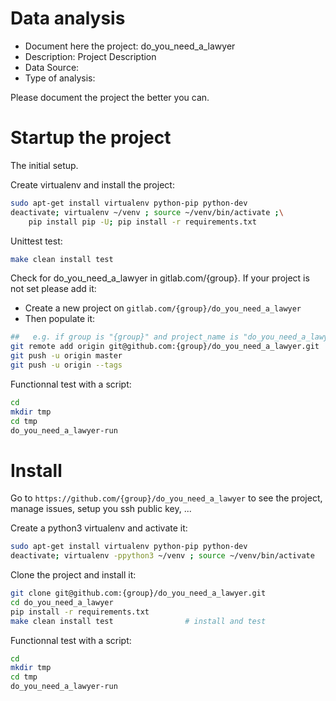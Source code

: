 # Data analysis
- Document here the project: do_you_need_a_lawyer
- Description: Project Description
- Data Source:
- Type of analysis:

Please document the project the better you can.

# Startup the project

The initial setup.

Create virtualenv and install the project:
```bash
sudo apt-get install virtualenv python-pip python-dev
deactivate; virtualenv ~/venv ; source ~/venv/bin/activate ;\
    pip install pip -U; pip install -r requirements.txt
```

Unittest test:
```bash
make clean install test
```

Check for do_you_need_a_lawyer in gitlab.com/{group}.
If your project is not set please add it:

- Create a new project on `gitlab.com/{group}/do_you_need_a_lawyer`
- Then populate it:

```bash
##   e.g. if group is "{group}" and project_name is "do_you_need_a_lawyer"
git remote add origin git@github.com:{group}/do_you_need_a_lawyer.git
git push -u origin master
git push -u origin --tags
```

Functionnal test with a script:

```bash
cd
mkdir tmp
cd tmp
do_you_need_a_lawyer-run
```

# Install

Go to `https://github.com/{group}/do_you_need_a_lawyer` to see the project, manage issues,
setup you ssh public key, ...

Create a python3 virtualenv and activate it:

```bash
sudo apt-get install virtualenv python-pip python-dev
deactivate; virtualenv -ppython3 ~/venv ; source ~/venv/bin/activate
```

Clone the project and install it:

```bash
git clone git@github.com:{group}/do_you_need_a_lawyer.git
cd do_you_need_a_lawyer
pip install -r requirements.txt
make clean install test                # install and test
```
Functionnal test with a script:

```bash
cd
mkdir tmp
cd tmp
do_you_need_a_lawyer-run
```
